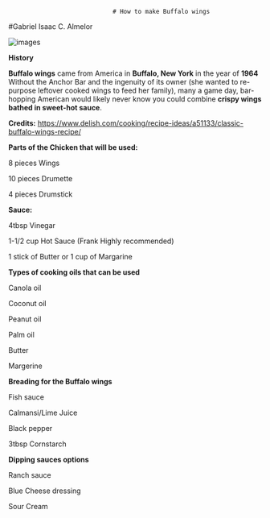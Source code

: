 
                                 # How to make Buffalo wings
#Gabriel Isaac C. Almelor

![images](https://github.com/IsaakIsrael1936/IsaakIsrael1936.github.io/assets/152355398/e164cf60-ad2b-47ca-9497-9fdfb7da6b50)

**History**

**Buffalo wings** came from America in **Buffalo, New York** in the year of **1964** Without the Anchor Bar and the ingenuity of its owner (she wanted to re-purpose leftover cooked wings to feed her family), many a game day, bar-hopping American would likely never know you could combine **crispy wings bathed in sweet-hot sauce**.

**Credits:** https://www.delish.com/cooking/recipe-ideas/a51133/classic-buffalo-wings-recipe/

**Parts of the Chicken that will be used:**

8 pieces Wings

10 pieces Drumette
 
4 pieces Drumstick

**Sauce:**

4tbsp Vinegar

1-1/2 cup Hot Sauce (Frank Highly recommended)

1 stick of Butter or 1 cup of Margarine

**Types of cooking oils that can be used**

Canola oil

Coconut oil

Peanut oil

Palm oil

Butter

Margerine

**Breading for the Buffalo wings**

Fish sauce

Calmansi/Lime Juice

Black pepper

3tbsp Cornstarch

**Dipping sauces options**

Ranch sauce

Blue Cheese dressing

Sour Cream
